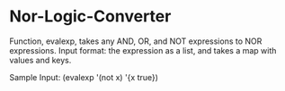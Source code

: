 # Nor-Logic-Converter
Function, evalexp, takes any AND, OR, and NOT expressions to NOR expressions.
Input format: the expression as a list, and takes a map with values and keys.

Sample Input:
(evalexp '(not x) '{x true})
